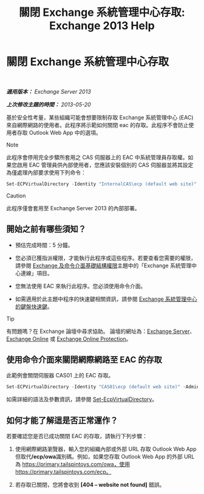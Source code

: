 ﻿---
title: '關閉 Exchange 系統管理中心存取: Exchange 2013 Help'
TOCTitle: 關閉 Exchange 系統管理中心存取
ms:assetid: 49f4fa77-1722-4703-81c9-8724ae0334fb
ms:mtpsurl: https://technet.microsoft.com/zh-tw/library/JJ218639(v=EXCHG.150)
ms:contentKeyID: 50473179
ms.date: 05/21/2018
mtps_version: v=EXCHG.150
ms.translationtype: MT
---

# 關閉 Exchange 系統管理中心存取

 

_<strong>適用版本：</strong> Exchange Server 2013_

_<strong>上次修改主題的時間：</strong> 2013-05-20_

基於安全性考量，某些組織可能會想要限制存取 Exchange 系統管理中心 (EAC) 來自網際網路的使用者。此程序將示範如何關閉 eac 的存取。此程序不會防止使用者存取 Outlook Web App 中的選項。

> [!NOTE]  
> 此程序會停用完全步驟所套用之 CAS 伺服器上的 EAC 中系統管理員存取權。如果您啟用 EAC 管理員供內部使用者，您應該安裝個別的 CAS 伺服器並將其設定為僅處理內部要求使用下列命令：<br /> 
>
> ```powershell
> Set-ECPVirtualDirectory -Identity "InternalCAS\ecp (default web site)" -AdminEnabled $True 
> ```


> [!CAUTION]  
> 此程序僅會套用至 Exchange Server 2013 的內部部署。




## 開始之前有哪些須知？

  - 預估完成時間：5 分鐘。

  - 您必須已獲指派權限，才能執行此程序或這些程序。若要查看您需要的權限，請參閱 [Exchange 及命令介面基礎結構權限](exchange-and-shell-infrastructure-permissions-exchange-2013-help.md)主題中的「Exchange 系統管理中心連線」項目。

  - 您無法使用 EAC 來執行此程序。您必須使用命令介面。

  - 如需適用於此主題中程序的快速鍵相關資訊，請參閱 [Exchange 系統管理中心的鍵盤快速鍵](keyboard-shortcuts-in-the-exchange-admin-center-exchange-online-protection-help.md)。


> [!TIP]  
> 有問題嗎？在 Exchange 論壇中尋求協助。 論壇的網址為：<a href="https://go.microsoft.com/fwlink/p/?linkid=60612">Exchange Server</a>、 <a href="https://go.microsoft.com/fwlink/p/?linkid=267542">Exchange Online</a> 或 <a href="https://go.microsoft.com/fwlink/p/?linkid=285351">Exchange Online Protection</a>。




## 使用命令介面來關閉網際網路至 EAC 的存取

此範例會關閉伺服器 CAS01 上的 EAC 存取。

```powershell
Set-ECPVirtualDirectory -Identity "CAS01\ecp (default web site)" -AdminEnabled $false
```

如需詳細的語法及參數資訊，請參閱 [Set-EcpVirtualDirectory](https://technet.microsoft.com/zh-tw/library/dd297991\(v=exchg.150\))。

## 如何才能了解這是否正常運作？

若要確認您是否已成功關閉 EAC 的存取，請執行下列步驟：

1.  使用網際網路瀏覽器，輸入您的組織內部或外部 URL 存取 Outlook Web App 但取代<strong>/ecp/owa</strong>識別碼。例如，如果您存取 Outlook Web App 的外部 URL 為 https://primary.tailspintoys.com/owa，使用 https://primary.tailspintoys.com/ecp。

2.  若存取已關閉，您將會收到 <strong>\[404 – website not found\]</strong> 錯誤。

